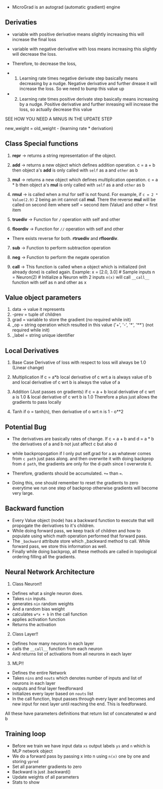- MicroGrad is an autograd (automatic gradient) engine

## Derivaties

- variable with positive derivative means slightly increasing this will increase the final loss
- variable with negative derivative with loss means increasing this slightly will decrease the loss.

- Therefore, to decrease the loss,

- 1) Learning rate times negative derivate step basically means decreasing by a nudge. Negative derivative and further drease it will increase the loss. So we need to bump this value up

- 2) Learning rate times positive derivate step basically means increasing by a nudge. Positive derivative and further inreasing will increase the loss, so actually decrease this value

SEE HOW YOU NEED A MINUS IN THE UPDATE STEP

new_weight = old_weight - (learning rate * derivation)


## Class Special functions

1) __repr__ -> returns a string representation of the object.

2) __add__ -> returns a new object which defines addition operation.
c = a + b
then object a's __add__ is only called with `self` as a and `other` as b

3) __mul__ -> returns a new object which defines multiplication operation.
c = a * b
then object a's __mul__ is only called with `self` as a and `other` as b

4) __rmul__ -> is called when a mul for self is not found. For example, if `c = 2 * Value(2.9)`
2 being an int cannot call __mul__. There the reverse __mul__ will be called on second item where self = second item (Value) and other = first item

5) __truediv__ -> Function for `/` operation
with self and other

6) __floordiv__ -> Function for `//` operation
with self and other

- There exists reverse for both. __rtruediv__ and __rfloordiv__.

7) __sub__ -> Function to perform subtraction operation

8) __neg__ -> Function to perform the negate operation

9) __call__ -> This function is called when a object which is initialized (init already done) is called again.
Example:
x = [2.0, 3.0]      # Sample inputs
n = Neuron(2)       # Initialize a Neuron with 2 inputs
`n(x)` will call `__call__` function with self as n and other as x

## Value object parameters

1) data -> value it represents
2) -prev = tuple of children
3) grad = variable to store the gradient (no required while init)
4) _op = string operation which resulted in this value ('+', '-', '*', '**') (not required while init)
5) _label = string unique identifier


## Local Derivatives

1) Base Case
Derivative of loss with respect to loss will always be 1.0 (Linear change)

2) Multiplication
If c = a*b
local derivative of c wrt a is always value of b
and local derivative of c wrt b is always the value of a

3) Addition (Just passes on gradients)
if c = a + b
local derivative of c wrt a is 1.0 &
local derivative of c wrt b is 1.0
Therefore a plus just allows the gradients to pass locally

4) Tanh
if o = tanh(n), then derivative of o wrt n is 1 - o**2

## Potential Bug

- The derivatives are basically rates of change.
If c = a + b and d = a * b the derivatives of a and b not just affect c but also d

- while backpropogation if I only put self.grad for `a` as whatever comes from `c path` just pass along. and then overwrite it with doing backprop from `d path`, the gradients are only for the d-path since I overwrote it.

- Therefore, gradients should be accumulated. `+=` than `=`.

- Doing this, one should remember to reset the gradients to zero everytime we run one step of backprop otherwise gradients will become very large.

## Backward function

- Every Value object (node) has a backward function to execute that will propogate the derivatives to it's children.
- While doing forward pass, we keep track of children and how to populate using which math operation performed that forward pass.
- The `_backward` attribute store which _backward method to call. While forward pass, we store this information as well.
- Finally while doing backprop, all these methods are called in topological ordering filling all the gradients.


## Neural Network Architecture

1) Class Neuron!!
- Defines what a single neuron does.
- Takes `nin` inputs.
- generates `nin` random weights
- And a random bias weight
- calculates `w*x + b` in the call function
- applies activation function
- Returns the activation

2) Class Layer!!
- Defines how many neurons in each layer
- calls the `__call__` function from each neuron
- And returns list of activations from all neurons in each layer

3) MLP!!
- Defines the entire Network
- Takes `nins` and `nouts` which denotes number of inputs and list of neurons in each layer
- outputs and final layer feedforward
- Initializes every layer based on `nouts` list
- In the call function, Input passes through every layer and becomes and new input for next layer until reaching the end. This is feedforward.

All these have parameters definitions that return list of concatenated w and b

## Training loop

- Before we train we have input data `xs` output labels `ys` and `n` which is MLP network object
- We do a forward pass by passing x into n using `n(x)` one by one and storing `ypred`
- Set all parameter gradients to zero
- Backward is just .backward()
- Update weights of all parameters
- Stats to show